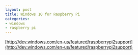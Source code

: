 ```yaml
---
layout: post
title: Windows 10 for Raspberry Pi
categories:
- windows
- raspberry pi
---
```


[http://dev.windows.com/en-us/featured/raspberrypi2support](http://dev.windows.com/en-us/featured/raspberrypi2support)